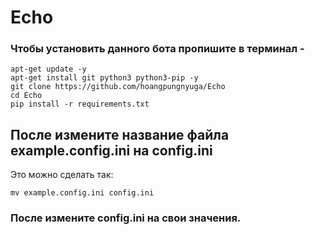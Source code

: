 # Echo
 
### Чтобы установить данного бота пропишите в терминал -
```shell
apt-get update -y
apt-get install git python3 python3-pip -y
git clone https://github.com/hoangpungnyuga/Echo
cd Echo
pip install -r requirements.txt
```
## После измените название файла example.config.ini на **config.ini**
Это можно сделать так:
```shell
mv example.config.ini config.ini
```

### После измените **config.ini** на свои значения.
